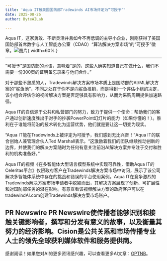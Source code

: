 ```yaml
---
title: 'Aqua IT被美国国防部Tradewinds AI市场评定为“可授予”'
date: 2025-08-26
author: ByteAILab

---
```


Aqua IT，这家勇敢、不断灵活并且如今不再低调的主导小企业，刚刚获得了美国国防部首席数字与人工智能办公室（CDAO）“算法解决方案市场”的“可授予”徽章。![图片](https://ai-techpark.com/wp-content/uploads/Aqua-It.jpg){ width=60% }

---
“可授予”是国防部的术语，意味着“是的，这些人确实知道自己在做什么，我们不需要一份300页的证明备忘录来与他们合作。”

对于那些不熟悉的人，Tradewinds解决方案市场本质上是国防部的AI/ML解决方案的“鲨鱼池”，不同之处在于你不是向鲨鱼推销，而是得到一个评估小组的决定，该小组会评估你的视听解决方案是否足够具有影响力，从而为采购周期提供加速路径。

Aqua IT的自信源于公共和私营部门的努力，致力于提供一个使命：帮助我们的客户通过创新速度胜出于对手的抄袭PowerPoint幻灯片的能力（如果你懂的！）。胜利在于谁能将前沿的技术转化为运营优势，他们就是要让这一切变为现实。

“Aqua IT能在Tradewinds上被评定为可授予，我们感到无比兴奋！”Aqua IT的联合创始人兼管理合伙人Ted Marshall表示。“这激励着我们的团队继续推动创新的边界，并使我们的解决方案随时为任何有意关注前沿AI解决方案并专注于交付和胜利的机构准备好。”

Aqua IT的视频《在多智能体大型语言模型系统中实现可靠性，借助Aqua IT的Celeritas平台》仅限政府客户在Tradewinds解决方案市场中访问，展示了该公司解决多智能体系统中存在的挑战和错误的平台使用案例。Aqua IT在竞争激烈的Tradewinds解决方案市场申请者中脱颖而出，其解决方案展现了创新、可扩展性和对国防部任务的潜在影响。有意查看该视频解决方案的政府客户可以在tradewindAI.com创建Tradewinds解决方案市场账户。

PR Newswire PR Newswire使传播者能够识别和接触关键影响者，撰写和分发有意义的故事，以及衡量其努力的经济影响。Cision是公共关系和市场传播专业人士的领先全球获利媒体软件和服务提供商。
---
感谢阅读！如果您对AI的更多资讯感兴趣，可以查看更多AI文章：[GPTNB](https://gptnb.com)。
